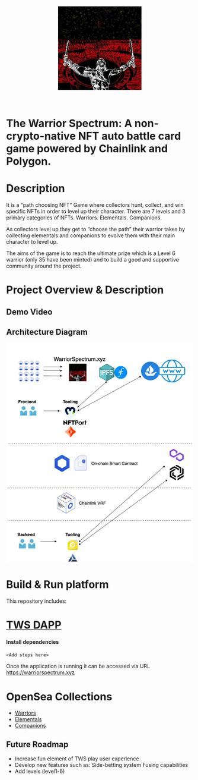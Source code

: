 <br/>
<p align="center">
<a href="https://warriorspectrum.nft" target="_blank">
<img src="https://github.com/TheWarriorSpectrum/tws-contracts/blob/ddee69ef9298551bb2b20b7cdfecc4593d7b1121/Logo.jpeg" width="225" alt="The Warrior Spectrum Logo">
</a>
</p>
<br/>

# The Warrior Spectrum: A non-crypto-native NFT auto battle card game powered by Chainlink and Polygon. 

# Description 

It is a “path choosing NFT“ Game where collectors hunt, collect, and win specific NFTs in order to level up their character. There are 7 levels and 3 primary categories of NFTs. Warriors. Elementals. Companions. 

As collectors level up they get to “choose the path” their warrior takes by collecting  elementals and companions to evolve them with their main character to level up. 

The aims of the game is to reach the ultimate prize which is a Level 6 warrior (only 35 have been minted) and to build a good and supportive community around the project.

# Project Overview & Description 

## Demo Video 

## Architecture Diagram
![Architecture Diagram](https://github.com/TheWarriorSpectrum/tws-contracts/blob/develop-readme/Architecture_Diagram_V1.0.jpg)

# Build & Run platform
This repository includes:

# [TWS DAPP](https://github.com/TheWarriorSpectrum/tws-ui)

#### Install dependencies

```
<Add steps here>
```

Once the application is running it can be accessed via URL <a href="https://warriorspectrum.xyz">https://warriorspectrum.xyz</a>

# OpenSea Collections
- [Warriors](https://opensea.io/collection/the-warriors-spectrum-lvl0)
- [Elementals](https://opensea.io/collection/poly-elementstore)
- [Companions](https://opensea.io/collection/twscompanions)

## Future Roadmap 
- Increase fun element of TWS play user experience
- Develop new features such as: 
    Side-betting system 
    Fusing capabilities 
- Add levels (level1-6)